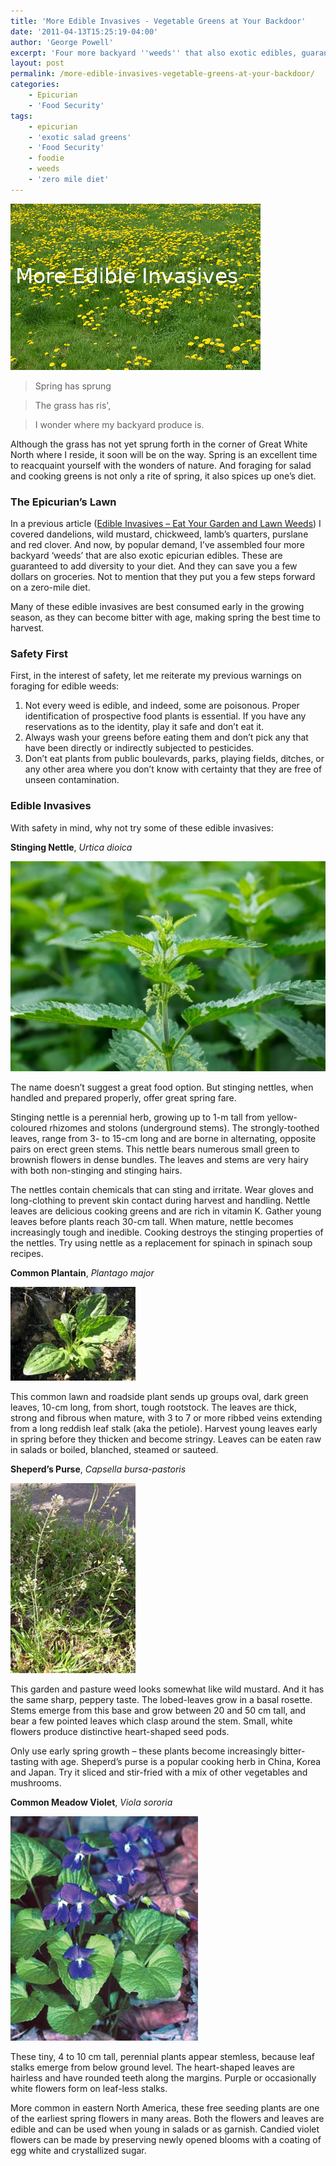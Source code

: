 ```yaml
---
title: 'More Edible Invasives - Vegetable Greens at Your Backdoor'
date: '2011-04-13T15:25:19-04:00'
author: 'George Powell'
excerpt: 'Four more backyard ''weeds'' that also exotic edibles, guaranteed to add a diversity to your diet, save you a few dollars on groceries and put you a few steps forward on a zero-mile diet: Stinging Nettle, Common Plantain, Sheperd''s Purse and Common Meadow Violet.'
layout: post
permalink: /more-edible-invasives-vegetable-greens-at-your-backdoor/
categories:
    - Epicurian
    - 'Food Security'
tags:
    - epicurian
    - 'exotic salad greens'
    - 'Food Security'
    - foodie
    - weeds
    - 'zero mile diet'
---
```

![More Edible Invasives](/assets/images/MoreEdibleInvasives.jpg)

>Spring has sprung

>The grass has ris',

>I wonder where my backyard produce is.


Although the grass has not yet sprung forth in the corner of Great White North where I reside, it soon will be on the way. Spring is an excellent time to reacquaint yourself with the wonders of nature. And foraging for salad and cooking greens is not only a rite of spring, it also spices up one’s diet.

### The Epicurian’s Lawn

In a previous article ([Edible Invasives – Eat Your Garden and Lawn Weeds](https://agforinsight.com/edible-invasives-eat-your-garden-and-lawn-weeds/)) I covered dandelions, wild mustard, chickweed, lamb’s quarters, purslane and red clover. And now, by popular demand, I’ve assembled four more backyard ‘weeds’ that are also exotic epicurian edibles. These are guaranteed to add diversity to your diet. And they can save you a few dollars on groceries. Not to mention that they put you a few steps forward on a zero-mile diet.

Many of these edible invasives are best consumed early in the growing season, as they can become bitter with age, making spring the best time to harvest.

### Safety First

First, in the interest of safety, let me reiterate my previous warnings on foraging for edible weeds:

1. Not every weed is edible, and indeed, some are poisonous. Proper identification of prospective food plants is essential. If you have any reservations as to the identity, play it safe and don’t eat it.
2. Always wash your greens before eating them and don’t pick any that have been directly or indirectly subjected to pesticides.
3. Don’t eat plants from public boulevards, parks, playing fields, ditches, or any other area where you don’t know with certainty that they are free of unseen contamination.

### Edible Invasives

With safety in mind, why not try some of these edible invasives:

**Stinging Nettle**, *Urtica dioica*

![Stinging Nettle](/assets/images/MEI1.jpg)

The name doesn’t suggest a great food option. But stinging nettles, when handled and prepared properly, offer great spring fare.

Stinging nettle is a perennial herb, growing up to 1-m tall from yellow-coloured rhizomes and stolons (underground stems). The strongly-toothed leaves, range from 3- to 15-cm long and are borne in alternating, opposite pairs on erect green stems. This nettle bears numerous small green to brownish flowers in dense bundles. The leaves and stems are very hairy with both non-stinging and stinging hairs.

The nettles contain chemicals that can sting and irritate. Wear gloves and long-clothing to prevent skin contact during harvest and handling. Nettle leaves are delicious cooking greens and are rich in vitamin K. Gather young leaves before plants reach 30-cm tall. When mature, nettle becomes increasingly tough and inedible. Cooking destroys the stinging properties of the nettles. Try using nettle as a replacement for spinach in spinach soup recipes.

**Common Plantain**, *Plantago major*

![Plantain](/assets/images/MEI2.jpg)

This common lawn and roadside plant sends up groups oval, dark green leaves, 10-cm long, from short, tough rootstock. The leaves are thick, strong and fibrous when mature, with 3 to 7 or more ribbed veins extending from a long reddish leaf stalk (aka the petiole). Harvest young leaves early in spring before they thicken and become stringy. Leaves can be eaten raw in salads or boiled, blanched, steamed or sauteed.

**Sheperd’s Purse**, *Capsella bursa-pastoris*

![Sheperd's Purse](/assets/images/MEI3.jpg)

This garden and pasture weed looks somewhat like wild mustard. And it has the same sharp, peppery taste. The lobed-leaves grow in a basal rosette. Stems emerge from this base and grow between 20 and 50 cm tall, and bear a few pointed leaves which clasp around the stem. Small, white flowers produce distinctive heart-shaped seed pods.

Only use early spring growth – these plants become increasingly bitter-tasting with age. Sheperd’s purse is a popular cooking herb in China, Korea and Japan. Try it sliced and stir-fried with a mix of other vegetables and mushrooms.

**Common Meadow Violet**, *Viola sororia*

![Meadow Violet](/assets/images/MEI4.jpg)

These tiny, 4 to 10 cm tall, perennial plants appear stemless, because leaf stalks emerge from below ground level. The heart-shaped leaves are hairless and have rounded teeth along the margins. Purple or occasionally white flowers form on leaf-less stalks.

More common in eastern North America, these free seeding plants are one of the earliest spring flowers in many areas. Both the flowers and leaves are edible and can be used when young in salads or as garnish. Candied violet flowers can be made by preserving newly opened blooms with a coating of egg white and crystallized sugar.
